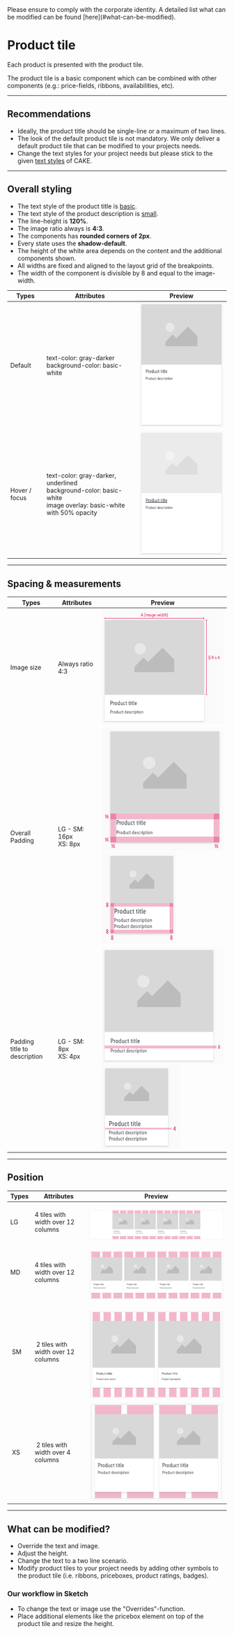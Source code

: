 <AlertInfo alertHeadline="Modifiable">
Please ensure to comply with the corporate identity. A detailed list what can be modified can be found [here](#what-can-be-modified).
</AlertInfo>

# Product tile

Each product is presented with the product tile.

The product tile is a basic component which can be combined with other components (e.g.: price-fields, ribbons, availabilities, etc).


---

## Recommendations

- Ideally, the product title should be single-line or a maximum of two lines.
- The look of the default product tile is not mandatory. We only deliver a default product tile that can be modified to your projects needs.
- Change the text styles for your project needs but please stick to the given [text styles](../../General/Typography/Typography.md) of CAKE.


---

## Overall styling

- The text style of the product title is [basic](../../General/Typography/Typography.md#basic).
- The text style of the product description is [small](../../General/Typography/Typography.md#small).
- The line-height is **120%**.
- The image ratio always is **4:3**.
- The components has **rounded corners of 2px**.
- Every state uses the **shadow-default**.
- The height of the white area depends on the content and the additional components shown.
- All widths are fixed and aligned to the layout grid of the breakpoints.
- The width of the component is divisible by 8 and equal to the image-width.


| Types | Attributes | Preview |
|---|---|---|
| Default | text-color: gray-darker <br> background-color: basic-white | ![product-tile default](assets/status/default@1x.png) |
| Hover / focus | text-color: gray-darker, underlined <br> background-color: basic-white <br> image overlay: basic-white with 50% opacity | ![product-tile hover-focus](assets/status/hover-focus@1x.png) |

---

## Spacing & measurements

| Types | Attributes | Preview |
|---|---|---|
| Image size | Always ratio 4:3 | ![product-tile image](assets/measurements/LG/image-width@1x.png) |
| Overall <br> Padding | LG - SM: 16px <br> XS: 8px| ![product-tile padding LG-XS](assets/measurements/LG/padding@1x.png) ![product-tile padding XS](assets/measurements/XS/padding@1x.png)|
| Padding <br> title to description| LG - SM: 8px <br> XS: 4px | ![product-tile margin LG](assets/measurements/LG/margin@1x.png) ![product-tile margin XS](assets/measurements/XS/margin@1x.png) |

---

## Position

| Types | Attributes | Preview |
|---|---|---|
| LG | 4 tiles with width over 12 columns | ![position: LG](assets/position/LG@1x.png) |
| MD | 4 tiles with width over 12 columns | ![position: MD](assets/position/MD@1x.png)|
| SM | 2 tiles with width over 12 columns | ![position: SM](assets/position/SM@1x.png) |
| XS | 2 tiles with width over 4 columns | ![position: XS](assets/position/XS@1x.png) |

---

## What can be modified?

- Override the text and image.
- Adjust the height.
- Change the text to a two line scenario.
- Modify product tiles to your project needs by adding other symbols to the product tile (i.e. ribbons, priceboxes, product ratings, badges).

### Our workflow in Sketch

- To change the text or image use the "Overrides"-function.
- Place additional elements like the pricebox element on top of the product tile and resize the height.

